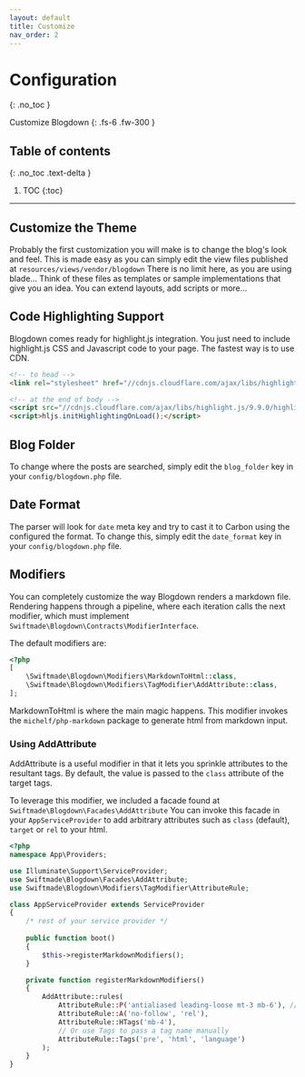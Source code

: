 ```yaml
---
layout: default
title: Customize
nav_order: 2
---
```


# Configuration
{: .no_toc }

Customize Blogdown
{: .fs-6 .fw-300 }

## Table of contents
{: .no_toc .text-delta }

1. TOC
{:toc}

---

## Customize the Theme

Probably the first customization you will make is to change the blog's look and feel. This is made easy as you can simply edit the view files published at `resources/views/vendor/blogdown` There is no limit here, as you are using blade... Think of these files as templates or sample implementations that give you an idea. You can extend layouts, add scripts or more...

## Code Highlighting Support

Blogdown comes ready for highlight.js integration. You just need to include highlight.js CSS and Javascript code to your page. The fastest way is to use CDN.

```html
<!-- to head -->
<link rel="stylesheet" href="//cdnjs.cloudflare.com/ajax/libs/highlight.js/9.9.0/styles/railscasts.min.css">

<!-- at the end of body -->
<script src="//cdnjs.cloudflare.com/ajax/libs/highlight.js/9.9.0/highlight.min.js"></script>
<script>hljs.initHighlightingOnLoad();</script>
```

## Blog Folder

To change where the posts are searched, simply edit the `blog_folder` key in your `config/blogdown.php` file.

## Date Format

The parser will look for `date` meta key and try to cast it to Carbon using the configured the format. To change this, simply edit the `date_format` key in your `config/blogdown.php` file.

## Modifiers

You can completely customize the way Blogdown renders a markdown file. Rendering happens through a pipeline, where each iteration calls the next modifier, which must implement `Swiftmade\Blogdown\Contracts\ModifierInterface`.

The default modifiers are:

```php
<?php
[
    \Swiftmade\Blogdown\Modifiers\MarkdownToHtml::class,
    \Swiftmade\Blogdown\Modifiers\TagModifier\AddAttribute::class,
];
```

MarkdownToHtml is where the main magic happens. This modifier invokes the `michelf/php-markdown` package to generate html from markdown input. 

### Using AddAttribute

AddAttribute is a useful modifier in that it lets you sprinkle attributes to the resultant tags. By default, the value is passed to the `class` attribute of the target tags.

To leverage this modifier, we included a facade found at `Swiftmade\Blogdown\Facades\AddAttribute` You can invoke this facade in your `AppServiceProvider` to add arbitrary attributes such as `class` (default), `target` or `rel` to your html.

```php
<?php
namespace App\Providers;

use Illuminate\Support\ServiceProvider;
use Swiftmade\Blogdown\Facades\AddAttribute;
use Swiftmade\Blogdown\Modifiers\TagModifier\AttributeRule;

class AppServiceProvider extends ServiceProvider
{
    /* rest of your service provider */
    
    public function boot()
    {
        $this->registerMarkdownModifiers();
    }

    private function registerMarkdownModifiers()
    {
        AddAttribute::rules(
            AttributeRule::P('antialiased leading-loose mt-3 mb-6'), // second parameter is attribute, which is "class" by default
            AttributeRule::A('no-follow', 'rel'),
            AttributeRule::HTags('mb-4'),
            // Or use Tags to pass a tag name manually
            AttributeRule::Tags('pre', 'html', 'language')
        );
    }
}
```

